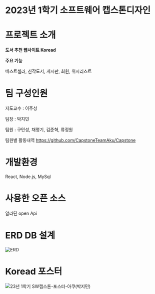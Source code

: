 # 2023년 1학기 소프트웨어 캡스톤디자인

# 프로젝트 소개

**도서 추천 웹사이트 Koread**

**주요 기능**

베스트셀러, 신작도서, 게시판, 회원, 위시리스트

# 팀 구성인원

지도교수 : 이주성

팀장 : 박지민

팀원 : 구민성, 채명기, 김준혁, 류정원

팀원별 활동내역
https://github.com/CapstoneTeamAku/Capstone

# 개발환경

React, Node.js, MySql

# 사용한 오픈 소스

알라딘 open Api

# ERD DB 설계

![ERD](https://github.com/CapstoneTeamAku/Koread/assets/89382407/041233f1-a83e-4372-91fd-e941deadd57f)

# Koread 포스터

![23년 1학기 SW캡스톤-포스터-아쿠(박지민)](https://github.com/CapstoneTeamAku/Koread/assets/89382407/7e3a37a9-7a8a-4c81-9ffa-ca0f185f700a)

